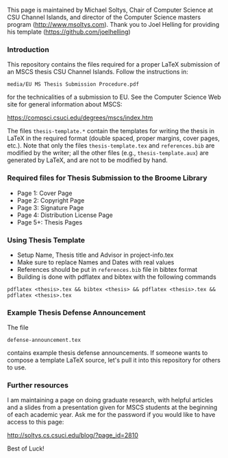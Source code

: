 This page is maintained by Michael Soltys, Chair of Computer Science at
CSU Channel Islands, and director of the Computer Science masters
program (http://www.msoltys.com). Thank you to Joel Helling for
providing his template (https://github.com/joelhelling)

### Introduction

This repository contains the files required for a proper LaTeX
submission of an MSCS thesis CSU Channel Islands. Follow the
instructions in:
```
media/EU MS Thesis Submission Procedure.pdf
```
for the technicalities of a submission to EU. See the Computer Science
Web site for general information about MSCS:

https://compsci.csuci.edu/degrees/mscs/index.htm

The files `thesis-template.*` contain the templates for writing the
thesis in LaTeX in the required format (double spaced, proper margins,
cover pages, etc.). Note that only the files `thesis-template.tex` and
`references.bib` are modified by the writer; all the other files
(e.g., `thesis-template.aux`) are generated by LaTeX, and are not to be
modified by hand.

### Required files for Thesis Submission to the Broome Library

- Page 1: Cover Page
- Page 2: Copyright Page
- Page 3: Signature Page
- Page 4: Distribution License Page
- Page 5+: Thesis Pages

### Using Thesis Template

- Setup Name, Thesis title and Advisor in project-info.tex
- Make sure to replace Names and Dates with real values
- References should be put in `references.bib` file in bibtex format
- Building is done with pdflatex and bibtex with the following commands
```
pdflatex <thesis>.tex && bibtex <thesis> && pdflatex <thesis>.tex && pdflatex <thesis>.tex
```

### Example Thesis Defense Announcement

The file
```
defense-announcement.tex
```
contains example thesis defense announcements. If someone wants to
compose a template LaTeX source, let's pull it into this repository
for others to use.


### Further resources

I am maintaining a page on doing graduate research, with helpful
articles and a slides from a presentation given for MSCS students at
the beginning of each academic year. Ask me for the password if you
would like to have access to this page:

http://soltys.cs.csuci.edu/blog/?page_id=2810

Best of Luck!
